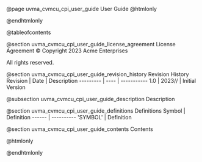@page uvma_cvmcu_cpi_user_guide User Guide
@htmlonly
<div class="autonumbering">
@endhtmlonly


@tableofcontents


@section uvma_cvmcu_cpi_user_guide_license_agreement License Agreement
© Copyright 2023 Acme Enterprises

All rights reserved.


@section uvma_cvmcu_cpi_user_guide_revision_history Revision History
Revision  | Date | Description
--------- | ---- | -----------
1.0 | 2023// | Initial Version

@subsection uvma_cvmcu_cpi_user_guide_description Description


@section uvma_cvmcu_cpi_user_guide_definitions Definitions
Symbol | Definition
------ | ----------
 'SYMBOL' | Definition


@section uvma_cvmcu_cpi_user_guide_contents Contents


@htmlonly
</div>
@endhtmlonly